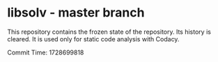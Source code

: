 # libsolv - master branch

This repository contains the frozen state of the repository.
Its history is cleared. It is used only for static code
analysis with Codacy.

Commit Time: 1728699818